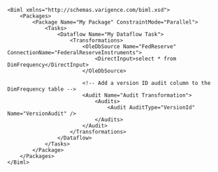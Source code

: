 	<Biml xmlns="http://schemas.varigence.com/biml.xsd">	    <Packages>	        <Package Name="My Package" ConstraintMode="Parallel">	            <Tasks>			                <Dataflow Name="My Dataflow Task">	                    <Transformations>							<OleDbSource Name="FedReserve" ConnectionName="FederalReserveInstruments">								<DirectInput>select * from DimFrequency</DirectInput>			                </OleDbSource>												<!-- Add a version ID audit column to the DimFrequency table -->							<Audit Name="Audit Transformation">	                            <Audits>	                                <Audit AuditType="VersionId" Name="VersionAudit" />								</Audits>							</Audit>	                    </Transformations>	                </Dataflow>	            </Tasks>	        </Package>	    </Packages>	</Biml>
